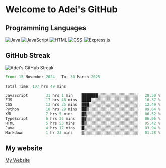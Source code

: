 # Welcome to Adei's GitHub

## Programming Languages
![Java](https://img.shields.io/badge/Java-007396?style=flat-square&logo=java&logoColor=white)
![JavaScript](https://img.shields.io/badge/JavaScript-F7DF1E?style=flat-square&logo=javascript&logoColor=black)
![HTML](https://img.shields.io/badge/HTML-E34F26?style=flat-square&logo=html5&logoColor=white)
![CSS](https://img.shields.io/badge/CSS-1572B6?style=flat-square&logo=css3&logoColor=white)
![Express.js](https://img.shields.io/badge/Express.js-000000?style=flat-square&logo=express&logoColor=white)


## GitHub Streak
![Adei's GitHub Streak](https://github-readme-streak-stats.herokuapp.com/?user=AdeiTamayo&hide_border=true)

<!--START_SECTION:waka-->

```rust
From: 15 November 2024 - To: 30 March 2025

Total Time: 107 hrs 49 mins

JavaScript        31 hrs 1 min    ███████░░░░░░░░░░░░░░░░░░   28.50 %
EJS               17 hrs 48 mins  ████░░░░░░░░░░░░░░░░░░░░░   16.37 %
CSS               13 hrs 35 mins  ███░░░░░░░░░░░░░░░░░░░░░░   12.49 %
Python            10 hrs 29 mins  ██▒░░░░░░░░░░░░░░░░░░░░░░   09.64 %
XML               7 hrs 5 mins    █▓░░░░░░░░░░░░░░░░░░░░░░░   06.52 %
TypeScript        6 hrs 35 mins   █▓░░░░░░░░░░░░░░░░░░░░░░░   06.06 %
HTML              5 hrs 53 mins   █▒░░░░░░░░░░░░░░░░░░░░░░░   05.42 %
Java              4 hrs 17 mins   █░░░░░░░░░░░░░░░░░░░░░░░░   03.94 %
Markdown          1 hr 23 mins    ▒░░░░░░░░░░░░░░░░░░░░░░░░   01.28 %
```

<!--END_SECTION:waka-->

## My website
[My Website](https://adei.eus)


